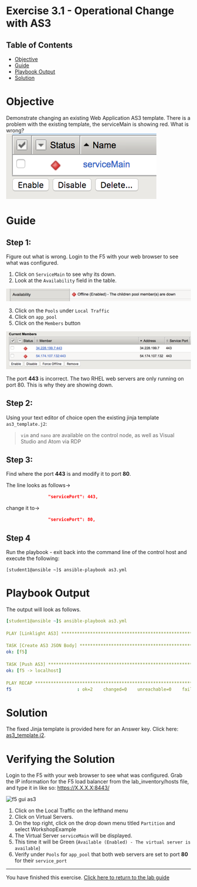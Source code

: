 # Exercise 3.1 - Operational Change with AS3

## Table of Contents

- [Objective](#objective)
- [Guide](#guide)
- [Playbook Output](#playbook-output)
- [Solution](#solution)

# Objective

Demonstrate changing an existing Web Application AS3 template.  There is a problem with the existing template, the serviceMain is showing red.  What is wrong?  
![serviceMain-offline.png](serviceMain-offline.png)


# Guide

## Step 1:

Figure out what is wrong.  Login to the F5 with your web browser to see what was configured.

  1. Click on `ServiceMain` to see why its down.
  2. Look at the `Availability` field in the table.

![pool-nodes-down.png](pool-nodes-down.png)

  3. Click on the `Pools` under `Local Traffic`
  4. Click on `app_pool`
  5. Click on the `Members` button

![443](443.png)

The port **443** is incorrect.  The two RHEL web servers are only running on port 80.  This is why they are showing down.

## Step 2:

Using your text editor of choice open the existing jinja template `as3_template.j2`:

>`vim` and `nano` are available on the control node, as well as Visual Studio and Atom via RDP

## Step 3:

Find where the port **443** is and modify it to port **80**.

The line looks as follows->

``` json
                "servicePort": 443,
```

change it to->

``` json
                "servicePort": 80,
```

## Step 4
Run the playbook - exit back into the command line of the control host and execute the following:

```
[student1@ansible ~]$ ansible-playbook as3.yml
```

# Playbook Output

The output will look as follows.

```yaml
[student1@ansible ~]$ ansible-playbook as3.yml

PLAY [Linklight AS3] ***********************************************************

TASK [Create AS3 JSON Body] ****************************************************
ok: [f5]

TASK [Push AS3] ****************************************************************
ok: [f5 -> localhost]

PLAY RECAP *********************************************************************
f5                         : ok=2    changed=0    unreachable=0    failed=0
```

# Solution

The fixed Jinja template is provided here for an Answer key.  Click here: [as3_template.j2](https://github.com/network-automation/linklight/blob/master/exercises/ansible_f5/3.1-as3-change/j2/as3_template.j2).

# Verifying the Solution

Login to the F5 with your web browser to see what was configured.  Grab the IP information for the F5 load balancer from the lab_inventory/hosts file, and type it in like so: https://X.X.X.X:8443/

![f5 gui as3](as3-fix.gif)

1. Click on the Local Traffic on the lefthand menu
2. Click on Virtual Servers.
3. On the top right, click on the drop down menu titled `Partition` and select WorkshopExample
4. The Virtual Server `serviceMain` will be displayed.
5. This time it will be Green (`Available (Enabled) - The virtual server is available`)
6. Verify under `Pools` for `app_pool` that both web servers are set to port **80** for their `service_port`

----

You have finished this exercise.  [Click here to return to the lab guide](../README.md)
